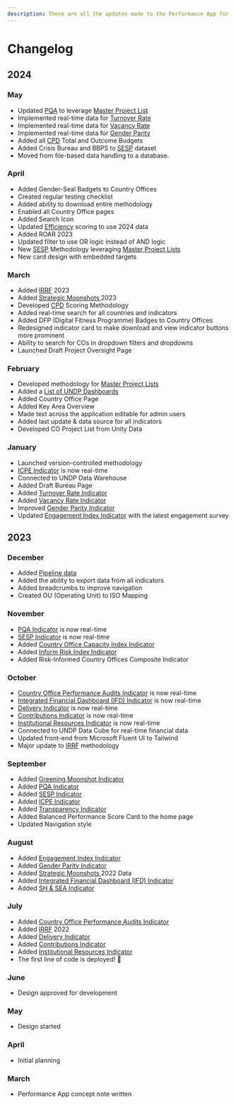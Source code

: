 ```yaml
---
description: These are all the updates made to the Performance App for each month.
---
```


# Changelog

## 2024

### May

* Updated [PQA](methodology/accountability/project-quality-assurance.md) to leverage [Master Project List](methodology/master-project-list.md)
* Implemented real-time data for [Turnover Rate](methodology/people/turnover-rate.md)
* Implemented real-time data for [Vacancy Rate](methodology/people/vacancy-rate.md)
* Implemented real-time data for [Gender Parity](methodology/people/gender-parity.md)
* Added all [CPD](methodology/impact/cpd.md) Total and Outcome Budgets
* Added Crisis Bureau and BBPS to [SESP](methodology/values/sesp.md) dataset
* Moved from file-based data handling to a database.

### April

* Added Gender-Seal Badgets to Country Offices
* Created regular testing checklist
* Added ability to download entire methodology
* Enabled all Country Office pages
* Added Search Icon
* Updated [Efficiency](methodology/efficiency/) scoring to use 2024 data
* Added ROAR 2023
* Updated filter to use OR logic instead of AND logic
* New [SESP](methodology/values/sesp.md) Methodology leveraging [Master Project Lists](methodology/master-project-list.md)
* New card design with embedded targets

### March

* Added [IRRF](methodology/impact/irrf.md) 2023
* Added [Strategic Moonshots ](methodology/impact/strategic-plan-moonshots.md)2023
* Developed [CPD](methodology/impact/cpd.md) Scoring Methodology
* Added real-time search for all countries and indicators
* Added DFP (Digital Fitness Programme) Badges to Country Offices
* Redesigned indicator card to make download and view indicator buttons more prominent
* Ability to search for COs in dropdown filters and dropdowns
* Launched Draft Project Oversight Page

### February

* Developed methodology for [Master Project Lists](methodology/master-project-list.md)
* Added a [List of UNDP Dashboards](list-of-undp-dashboards.md)
* Added Country Office Page
* Added Key Area Overview
* Made text across the application editable for admin users
* Added last update & data source for all indicators
* Developed CO Project List from Unity Data

### January

* Launched version-controlled methodology
* [ICPE Indicator](methodology/impact/icpe-scores.md) is now real-time
* Connected to UNDP Data Warehouse
* Added Draft Bureau Page
* Added [Turnover Rate Indicator](methodology/people/turnover-rate.md)
* Added [Vacancy Rate Indicator](methodology/people/vacancy-rate.md)
* Improved [Gender Parity Indicator](methodology/people/gender-parity.md)
* Updated [Engagement Index Indicator](methodology/people/engagement-index.md) with the latest engagement survey

## 2023

### December

* Added [Pipeline data](methodology/efficiency/pipeline.md)
* Added the ability to export data from all indicators
* Added breadcrumbs to improve navigation
* Created OU (Operating Unit) to ISO Mapping

### November

* [PQA Indicator](methodology/accountability/project-quality-assurance.md) is now real-time
* [SESP Indicator](methodology/values/sesp.md) is now real-time
* Added [Country Office Capacity Index Indicator](methodology/unscored-indicators/country-office-capacity-index.md)
* Added [Inform Risk Index Indicator](methodology/unscored-indicators/inform-index.md)
* Added Risk-Informed Country Offices Composite Indicator

### October

* [Country Office Performance Audits Indicator](methodology/unscored-indicators/country-office-capacity-index.md) is now real-time
* [Integrated Financial Dashboard (IFD) Indicator](methodology/accountability/integrated-financial-dashboard-ifd.md) is now real-time
* [Delivery Indicator](methodology/efficiency/delivery.md) is now real-time
* [Contributions Indicator](methodology/efficiency/contributions.md) is now real-time
* [Institutional Resources Indicator](methodology/efficiency/institutional-resources.md) is now real-time
* Connected to UNDP Data Cube for real-time financial data
* Updated front-end from Microsoft Fluent UI to Tailwind
* Major update to [IRRF](methodology/impact/irrf.md) methodology

### September

* Added [Greening Moonshot Indicator](methodology/values/greening-moonshot.md)
* Added [PQA Indicator](methodology/accountability/project-quality-assurance.md)
* Added [SESP Indicator](methodology/values/sesp.md)
* Added [ICPE Indicator](methodology/impact/icpe-scores.md)
* Added [Transparency Indicator](methodology/values/transparency-index.md)
* Added Balanced Performance Score Card to the home page
* Updated Navigation style

### August

* Added [Engagement Index Indicator](methodology/people/engagement-index.md)
* Added [Gender Parity Indicator](methodology/people/gender-parity.md)
* Added [Strategic Moonshots ](methodology/impact/strategic-plan-moonshots.md)2022 Data
* Added [Integrated Financial Dashboard (IFD) Indicator](methodology/accountability/integrated-financial-dashboard-ifd.md)
* Added [SH & SEA Indicator](methodology/values/sh-and-sea.md)

### July

* Added [Country Office Performance Audits Indicator](methodology/unscored-indicators/country-office-capacity-index.md)
* Added [IRRF](methodology/impact/irrf.md) 2022
* Added [Delivery Indicator](methodology/efficiency/delivery.md)
* Added [Contributions Indicator](methodology/efficiency/contributions.md)
* Added [Institutional Resources Indicator](methodology/efficiency/institutional-resources.md)
* The first line of code is deployed! 🎉

### June

* Design approved for development

### May

* Design started

### April

* Initial planning

### March

* Performance App concept note written
